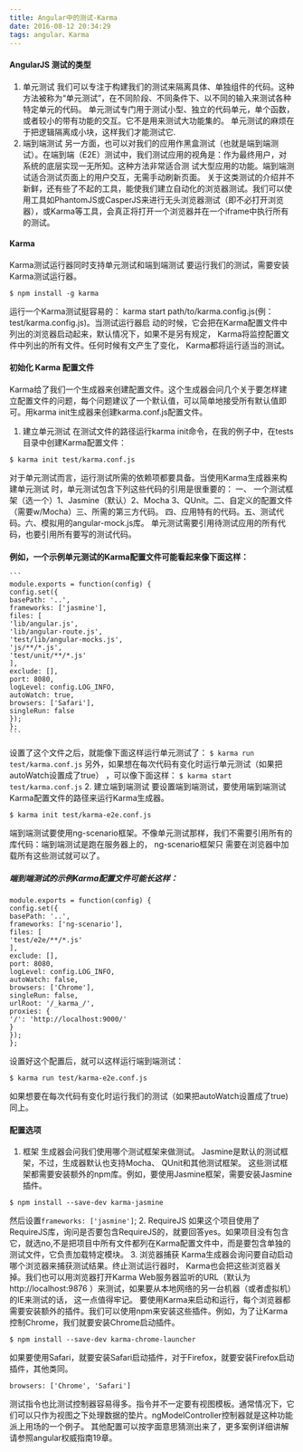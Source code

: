 ```yaml
---
title: Angular中的测试-Karma
date: 2016-08-12 20:34:29
tags: angular、Karma
---
```

#### AngularJS 测试的类型
   1. 单元测试
    我们可以专注于构建我们的测试来隔离具体、单独组件的代码。这种方法被称为“单元测试”，在不同阶段、不同条件下、以不同的输入来测试各种特定单元的代码。
    单元测试专门用于测试小型、独立的代码单元，单个函数，或者较小的带有功能的交互。它不是用来测试大功能集的。
    单元测试的麻烦在于把逻辑隔离成小块，这样我们才能测试它.
   2. 端到端测试
    另一方面，也可以对我们的应用作黑盒测试（也就是端到端测试）。在端到端（E2E）测试中，我们测试应用的视角是：作为最终用户，对系统的底层实现一无所知。这种方法非常适合测 试大型应用的功能。端到端测试适合测试页面上的用户交互，无需手动刷新页面。
    关于这类测试的介绍并不新鲜，还有些了不起的工具，能使我们建立自动化的浏览器测试。我们可以使用工具如PhantomJS或CasperJS来进行无头浏览器测试（即不必打开浏览器），或Karma等工具，会真正将打开一个浏览器并在一个iframe中执行所有的测试。
#### Karma
Karma测试运行器同时支持单元测试和端到端测试
要运行我们的测试，需要安装Karma测试运行器。
```
$ npm install -g karma
```
运行一个Karma测试挺容易的： karma start path/to/karma.config.js(例：test/karma.config.js)。当测试运行器启
动的时候，它会把在Karma配置文件中列出的浏览器启动起来，默认情况下，如果不是另有规定， Karma将监控配置文件中列出的所有文件。任何时候有文产生了变化， Karma都将运行适当的测试。
#### 初始化 Karma 配置文件
Karma给了我们一个生成器来创建配置文件。这个生成器会问几个关于要怎样建立配置文件的问题，每个问题建议了一个默认值，可以简单地接受所有默认值即可。用karma init生成器来创建karma.conf.js配置文件。
   1. 建立单元测试
   在测试文件的路径运行karma init命令，在我的例子中，在tests目录中创建Karma配置文件：
   ```
   $ karma init test/karma.conf.js
   ```
   对于单元测试而言，运行测试所需的依赖项都要具备。当使用Karma生成器来构建单元测试 时，单元测试包含下列这些代码的引用是很重要的：
   一、 一个测试框架（选一个）1、Jasmine（默认）2、Mocha  3、QUnit。二、自定义的配置文件（需要w/Mocha）三、所需的第三方代码。
   四、应用特有的代码。五、测试代码。六、模拟用的angular-mock.js库。
    单元测试需要引用待测试应用的所有代码，也要引用所有要写的测试代码。
   #### 例如，一个示例单元测试的Karma配置文件可能看起来像下面这样：
    ```
    module.exports = function(config) {
    config.set({
    basePath: '..',
    frameworks: ['jasmine'],
    files: [
    'lib/angular.js',
    'lib/angular-route.js',
    'test/lib/angular-mocks.js',
    'js/**/*.js',
    'test/unit/**/*.js'
    ],
    exclude: [],
    port: 8080,
    logLevel: config.LOG_INFO,
    autoWatch: true,
    browsers: ['Safari'],
    singleRun: false
    });
    };
    ```
   设置了这个文件之后，就能像下面这样运行单元测试了：
    ```
    $ karma run test/karma.conf.js
    ```
   另外，如果想在每次代码有变化时运行单元测试（如果把autoWatch设置成了true） ，可以像下面这样：
    ```
    $ karma start test/karma.conf.js
    ```
   2. 建立端到端测试
   要设置端到端测试，要使用端到端测试Karma配置文件的路径来运行Karma生成器。
   ```
   $ karma init test/karma-e2e.conf.js
   ```
   端到端测试要使用ng-scenario框架。不像单元测试那样，我们不需要引用所有的库代码：端到端测试是跑在服务器上的， ng-scenario框架只   需要在浏览器中加载所有这些测试就可以了。
   ##### 端到端测试的示例Karma配置文件可能长这样：
   ```
   module.exports = function(config) {
   config.set({
   basePath: '..',
   frameworks: ['ng-scenario'],
   files: [
   'test/e2e/**/*.js'
   ],
   exclude: [],
   port: 8080,
   logLevel: config.LOG_INFO,
   autoWatch: false,
   browsers: ['Chrome'],
   singleRun: false,
   urlRoot: '/_karma_/',
   proxies: {
   '/': 'http://localhost:9000/'
   }
   });
   };
   ```
   设置好这个配置后，就可以这样运行端到端测试：
   ```
   $ karma run test/karma-e2e.conf.js
   ```
   如果想要在每次代码有变化时运行我们的测试（如果把autoWatch设置成了true)同上。
#### 配置选项
   1. 框架
   生成器会问我们使用哪个测试框架来做测试。 Jasmine是默认的测试框架，不过，生成器默认也支持Mocha、 QUnit和其他测试框架。
   这些测试框架都需要安装额外的npm库。例如，要使用Jasmine框架，需要安装Jasmine插件。
   ```
   $ npm install --save-dev karma-jasmine
   ```
   然后设置`frameworks: ['jasmine']`;
   2. RequireJS
   如果这个项目使用了RequireJS库，询问是否要包含RequireJS的，就要回答yes。如果项目没有包含它，就选no,不是把项目中所有文件都列在Karma配置文件中，而是要包含单独的测试文件，它负责加载特定模块。
   3. 浏览器捕获
   Karma生成器会询问要自动启动哪个浏览器来捕获测试结果。终止测试运行器时， Karma也会把这些浏览器关掉。我们也可以用浏览器打开Karma Web服务器监听的URL（默认为http://localhost:9876 ）来测试，如果要从本地网络的另一台机器（或者虚拟机）的IE来测试的话，
   这一点值得牢记。
   要使用Karma来启动和运行，每个浏览器都需要安装额外的插件。我们可以使用npm来安装这些插件。例如，为了让Karma控制Chrome，我们就要安装Chrome启动插件。
   ```
   $ npm install --save-dev karma-chrome-launcher
   ```
   如果要使用Safari，就要安装Safari启动插件，对于Firefox，就要安装Firefox启动插件，其他类同。
   ```
   browsers: ['Chrome', 'Safari']
   ```
测试指令也比测试控制器容易得多。指令并不一定要有视图模板。通常情况下，它们可以只作为视图之下处理数据的垫片。ngModelController控制器就是这种功能派上用场的一个例子。
   其他配置可以按字面意思猜测出来了，更多案例详细讲解请参照angular权威指南19章。

